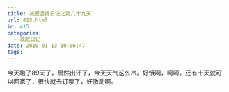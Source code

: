```yaml
---
title: 减肥坚持日记之第八十九天
url: 415.html
id: 415
categories:
  - 减肥日记
date: 2010-01-13 10:06:47
tags:
---
```


今天跑了89天了，居然出汗了，今天天气这么冷。好饿啊，呵呵。还有十天就可以回家了，很快就去订票了，好激动啊。